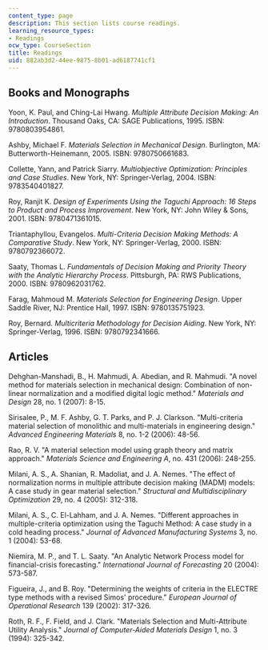 ```yaml
---
content_type: page
description: This section lists course readings.
learning_resource_types:
- Readings
ocw_type: CourseSection
title: Readings
uid: 882ab3d2-44ee-9875-8b01-ad6187741cf1
---
```


Books and Monographs
--------------------

Yoon, K. Paul, and Ching-Lai Hwang. _Multiple Attribute Decision Making: An Introduction_. Thousand Oaks, CA: SAGE Publications, 1995. ISBN: 9780803954861.

Ashby, Michael F. _Materials Selection in Mechanical Design_. Burlington, MA: Butterworth-Heinemann, 2005. ISBN: 9780750661683.

Collette, Yann, and Patrick Siarry. _Multiobjective Optimization: Principles and Case Studies_. New York, NY: Springer-Verlag, 2004. ISBN: 9783540401827.

Roy, Ranjit K. _Design of Experiments Using the Taguchi Approach: 16 Steps to Product and Process Improvement_. New York, NY: John Wiley & Sons, 2001. ISBN: 9780471361015.

Triantaphyllou, Evangelos. _Multi-Criteria Decision Making Methods: A Comparative Study_. New York, NY: Springer-Verlag, 2000. ISBN: 9780792366072.

Saaty, Thomas L. _Fundamentals of Decision Making and Priority Theory with the Analytic Hierarchy Process_. Pittsburgh, PA: RWS Publications, 2000. ISBN: 9780962031762.

Farag, Mahmoud M. _Materials Selection for Engineering Design_. Upper Saddle River, NJ: Prentice Hall, 1997. ISBN: 9780135751923.

Roy, Bernard. _Multicriteria Methodology for Decision Aiding_. New York, NY: Springer-Verlag, 1996. ISBN: 9780792341666.

Articles
--------

Dehghan-Manshadi, B., H. Mahmudi, A. Abedian, and R. Mahmudi. "A novel method for materials selection in mechanical design: Combination of non-linear normalization and a modified digital logic method." _Materials and Design_ 28, no. 1 (2007): 8-15.

Sirisalee, P., M. F. Ashby, G. T. Parks, and P. J. Clarkson. "Multi-criteria material selection of monolithic and multi-materials in engineering design." _Advanced Engineering Materials_ 8, no. 1-2 (2006): 48-56.

Rao, R. V. "A material selection model using graph theory and matrix approach." _Materials Science and Engineering A_, no. 431 (2006): 248-255.

Milani, A. S., A. Shanian, R. Madoliat, and J. A. Nemes. "The effect of normalization norms in multiple attribute decision making (MADM) models: A case study in gear material selection." _Structural and Multidisciplinary Optimization_ 29, no. 4 (2005): 312-318.

Milani, A. S., C. El-Lahham, and J. A. Nemes. "Different approaches in multiple-criteria optimization using the Taguchi Method: A case study in a cold heading process." _Journal of Advanced Manufacturing Systems_ 3, no. 1 (2004): 53-68.

Niemira, M. P., and T. L. Saaty. "An Analytic Network Process model for financial-crisis forecasting." _International Journal of Forecasting_ 20 (2004): 573-587.

Figueira, J., and B. Roy. "Determining the weights of criteria in the ELECTRE type methods with a revised Simos' procedure." _European Journal of Operational Research_ 139 (2002): 317-326.

Roth, R. F., F. Field, and J. Clark. "Materials Selection and Multi-Attribute Utility Analysis." _Journal of Computer-Aided Materials Design_ 1, no. 3 (1994): 325-342.
